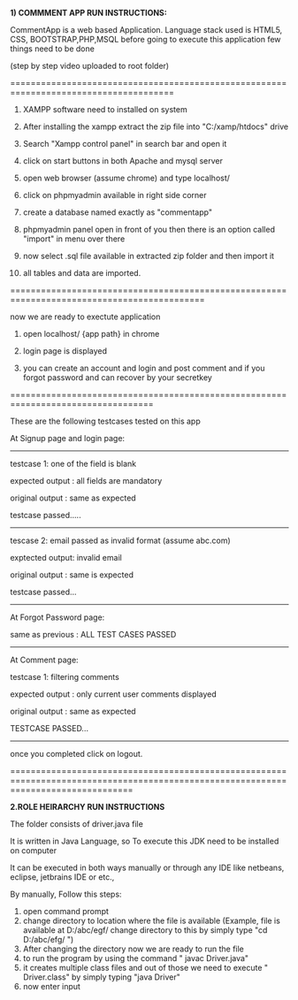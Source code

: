 **1) COMMMENT APP RUN INSTRUCTIONS:** 

CommentApp is a web based Application.
Language stack used is HTML5, CSS, BOOTSTRAP,PHP,MSQL
before going to execute this application few things need to be done

(step by step video uploaded to root folder)

======================================================================================

1) XAMPP software need to installed on system

2) After installing the xampp extract the zip file into "C:/xamp/htdocs" drive

3) Search "Xampp control panel" in search bar and open it

4) click on start buttons in both Apache and mysql server

5)  open web browser (assume chrome) and type localhost/

6) click on phpmyadmin available in right side corner

7) create a database named exactly as "commentapp"

8) phpmyadmin panel open in front of you then there is an option called "import" in menu over there

9) now select .sql file available in extracted zip folder and then import it

10) all tables and data are imported.

============================================================================================

now we are ready to exectute application

1) open localhost/ {app path} in chrome

2) login page is displayed

3) you can create an account and login and post comment and if you forgot password and can recover by your secretkey

==================================================================================

These are the following testcases tested on this app

At Signup page and login page:
 
-------------------------------------------------------------------------------
testcase 1: one of the field is blank 

expected output : all fields are mandatory

original output : same as expected

testcase passed.....

-------------------------------------------------------------------------------

tescase 2: email passed as invalid format (assume abc.com)

exptected output: invalid email

original output : same is expected

testcase passed...

--------------------------------------------------------------------------------

At Forgot Password page:

same as previous : ALL TEST CASES PASSED

-------------------------------------------------------------------------------

At Comment page: 

testcase 1: filtering comments 

expected output : only current user comments displayed

original output : same as expected

TESTCASE PASSED...

-------------------------------------------------------------------------------

once you completed click on logout.



====================================================================================================================================

**2.ROLE HEIRARCHY RUN INSTRUCTIONS**

The folder consists of driver.java file

It is written in Java Language, so To execute this JDK need to be installed on computer

It can be executed in both ways manually or through any IDE like netbeans, eclipse, jetbrains IDE or etc.,

By manually, Follow this steps:

1) open command prompt
2) change directory to location where the file is available (Example, file is available at D:/abc/egf/  change directory to this by simply type "cd D:/abc/efg/ ")
3) After changing the directory now we are ready to run the file
4) to run the program by using the command " javac Driver.java"
5) it creates multiple class files and out of those we need to execute " Driver.class" by simply typing "java Driver"
6) now enter input

